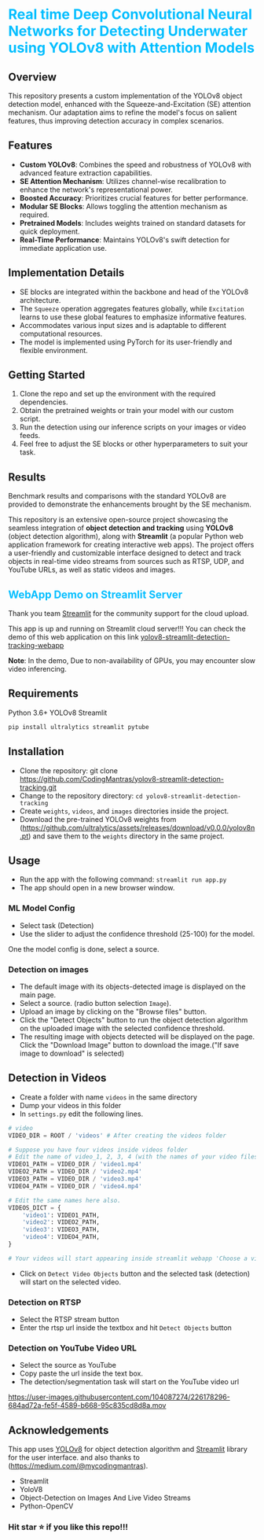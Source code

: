 # <span style="color:deepskyblue"> Real time Deep Convolutional Neural Networks for Detecting Underwater using YOLOv8 with Attention Models </span>

## Overview
This repository presents a custom implementation of the YOLOv8 object detection model, enhanced with the Squeeze-and-Excitation (SE) attention mechanism. Our adaptation aims to refine the model's focus on salient features, thus improving detection accuracy in complex scenarios.

## Features

- **Custom YOLOv8**: Combines the speed and robustness of YOLOv8 with advanced feature extraction capabilities.
- **SE Attention Mechanism**: Utilizes channel-wise recalibration to enhance the network's representational power.
- **Boosted Accuracy**: Prioritizes crucial features for better performance.
- **Modular SE Blocks**: Allows toggling the attention mechanism as required.
- **Pretrained Models**: Includes weights trained on standard datasets for quick deployment.
- **Real-Time Performance**: Maintains YOLOv8's swift detection for immediate application use.

## Implementation Details

- SE blocks are integrated within the backbone and head of the YOLOv8 architecture.
- The `Squeeze` operation aggregates features globally, while `Excitation` learns to use these global features to emphasize informative features.
- Accommodates various input sizes and is adaptable to different computational resources.
- The model is implemented using PyTorch for its user-friendly and flexible environment.

## Getting Started

1. Clone the repo and set up the environment with the required dependencies.
2. Obtain the pretrained weights or train your model with our custom script.
3. Run the detection using our inference scripts on your images or video feeds.
4. Feel free to adjust the SE blocks or other hyperparameters to suit your task.

## Results

Benchmark results and comparisons with the standard YOLOv8 are provided to demonstrate the enhancements brought by the SE mechanism.

This repository is an extensive open-source project showcasing the seamless integration of **object detection and tracking** using **YOLOv8** (object detection algorithm), along with **Streamlit** (a popular Python web application framework for creating interactive web apps). The project offers a user-friendly and customizable interface designed to detect and track objects in real-time video streams from sources such as RTSP, UDP, and YouTube URLs, as well as static videos and images.


## <span style="color:deepskyblue">WebApp Demo on Streamlit Server</span>

Thank you team [Streamlit](<https://github.com/streamlit/streamlit>) for the community support for the cloud upload. 

This app is up and running on Streamlit cloud server!!! You can check the demo of this web application on this link 
[yolov8-streamlit-detection-tracking-webapp](https://yolov8-object-detection-and-tracking-app.streamlit.app/)

**Note**: In the demo, Due to non-availability of GPUs, you may encounter slow video inferencing.


## Requirements

Python 3.6+
YOLOv8
Streamlit

```bash
pip install ultralytics streamlit pytube
```

## Installation

- Clone the repository: git clone <https://github.com/CodingMantras/yolov8-streamlit-detection-tracking.git>
- Change to the repository directory: `cd yolov8-streamlit-detection-tracking`
- Create `weights`, `videos`, and `images` directories inside the project.
- Download the pre-trained YOLOv8 weights from (<https://github.com/ultralytics/assets/releases/download/v0.0.0/yolov8n.pt>) and save them to the `weights` directory in the same project.

## Usage

- Run the app with the following command: `streamlit run app.py`
- The app should open in a new browser window.

### ML Model Config

- Select task (Detection)
- Use the slider to adjust the confidence threshold (25-100) for the model.

One the model config is done, select a source.

### Detection on images

- The default image with its objects-detected image is displayed on the main page.
- Select a source. (radio button selection `Image`).
- Upload an image by clicking on the "Browse files" button.
- Click the "Detect Objects" button to run the object detection algorithm on the uploaded image with the selected confidence threshold.
- The resulting image with objects detected will be displayed on the page. Click the "Download Image" button to download the image.("If save image to download" is selected)

## Detection in Videos

- Create a folder with name `videos` in the same directory
- Dump your videos in this folder
- In `settings.py` edit the following lines.

```python
# video
VIDEO_DIR = ROOT / 'videos' # After creating the videos folder

# Suppose you have four videos inside videos folder
# Edit the name of video_1, 2, 3, 4 (with the names of your video files) 
VIDEO1_PATH = VIDEO_DIR / 'video1.mp4' 
VIDEO2_PATH = VIDEO_DIR / 'video2.mp4'
VIDEO3_PATH = VIDEO_DIR / 'video3.mp4'
VIDEO4_PATH = VIDEO_DIR / 'video4.mp4'

# Edit the same names here also.
VIDEOS_DICT = {
    'video1': VIDEO1_PATH,
    'video2': VIDEO2_PATH,
    'video3': VIDEO3_PATH,
    'video4': VIDEO4_PATH,
}

# Your videos will start appearing inside streamlit webapp 'Choose a video'.
```

- Click on `Detect Video Objects` button and the selected task (detection) will start on the selected video.

### Detection on RTSP

- Select the RTSP stream button
- Enter the rtsp url inside the textbox and hit `Detect Objects` button

### Detection on YouTube Video URL

- Select the source as YouTube
- Copy paste the url inside the text box.
- The detection/segmentation task will start on the YouTube video url

<https://user-images.githubusercontent.com/104087274/226178296-684ad72a-fe5f-4589-b668-95c835cd8d8a.mov>

## Acknowledgements

This app uses [YOLOv8](<https://github.com/ultralytics/ultralytics>) for object detection algorithm and [Streamlit](<https://github.com/streamlit/streamlit>) library for the user interface. and also thanks to (https://medium.com/@mycodingmantras).


- Streamlit
- YoloV8
- Object-Detection on Images And Live Video Streams
- Python-OpenCV

### Hit star ⭐ if you like this repo!!!

